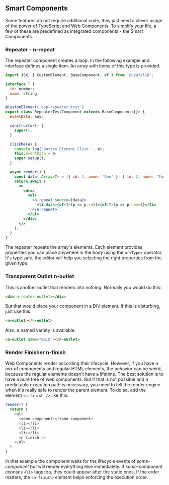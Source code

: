 
## Smart Components

Some features do not require additional code, they just need a clever usage of the power of TypeScript and Web Components. To simplify your life, a few of these are predefined as integrated components - the Smart Components.

### Repeater - n-repeat

The repeater component creates a loop. In the following example and interface defines a single item. An array with items of this type is provided.

~~~jsx
import JSX, { CustomElement, BaseComponent, of } from '@nyaf/lib';

interface T {
  id: number;
  name: string;
}

@CustomElement('app-repeater-test')
export class RepeaterTestComponent extends BaseComponent<{}> {
  eventData: any;

  constructor() {
    super();
  }

  clickMe(e) {
    console.log('Button Element Click ', e);
    this.eventData = e;
    super.setup();
  }

  async render() {
    const data: Array<T> = [{ id: 1, name: 'One' }, { id: 2, name: 'Two' }, { id: 3, name: 'Three' }]
    return await (
      <>
        <div>
          <ul>
            <n-repeat source={data}>
              <li data={of<T>(p => p.id)}>{of<T>(p => p.name)}</li>
            </n-repeat>
          </ul>
        </div>
      </>
    );
  }
}
~~~

The repeater repeats the array's elements. Each element provides properties you can place anywhere in the body using the `of<Type>` operator. It's type safe, the editor will help you selecting the right properties from the given type.

### Transparent Outlet n-outlet

This is another outlet that renders into nothing. Normally you would do this:

~~~html
<div n-router-outlet></div>
~~~

But that would place your component in a DIV element. If this is disturbing, just use this:

~~~html
<n-outlet></n-outlet>
~~~

Also, a named variety is available:

~~~html
<n-outlet name="main"></n-outlet>
~~~

### Render Finisher n-finish

Web Components render according their lifecycle. However, if you have a mix of components and regular HTML elements, the behavior can be weird, because the regular elements doesn't have a lifetime. The best solution is to have a pure tree of web components. But if that is not possible and a predictable execution path is necessary, you need to tell the render engine when it's really safe to render the parent element. To do so, add the element `<n-finish />` like this:

~~~ts
render() {
  return (
    <ul>
      <some-component></some-component>
      <li></li>
      <li></li>
      <li></li>
      <n-finish />
    </ul>
  )
}
~~~

In that example the component waits for the lifecycle events of *some-component* but will render everything else immediately. If *some-component* exposes `<li>` tags too, they could appear after the static ones. If the order matters, the `<n-finish>` element helps enforcing the execution order.

